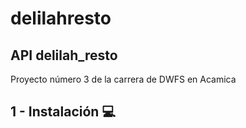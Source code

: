 # delilahresto

## API delilah_resto 
Proyecto número 3 de la carrera de DWFS en Acamica



## 1 - Instalación :computer:
